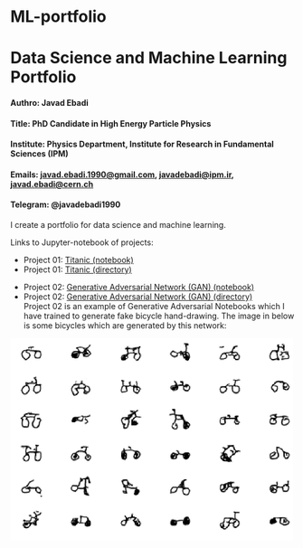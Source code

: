 # ML-portfolio
# Data Science and Machine Learning Portfolio
#### Authro:     Javad Ebadi
#### Title:      PhD Candidate in High Energy Particle Physics
#### Institute:  Physics Department, Institute for Research in Fundamental Sciences (IPM)
#### Emails:     javad.ebadi.1990@gmail.com, javadebadi@ipm.ir, javad.ebadi@cern.ch
#### Telegram:   @javadebadi1990

I create a portfolio for data science and machine learning.

Links to Jupyter-notebook of projects:
- Project 01: [Titanic (notebook)](./Project-01-Titanic/Titanic.ipynb)
- Project 01: [Titanic (directory)](./Project-01-Titanic/)

</hr>

- Project 02: [Generative Adversarial Network (GAN) (notebook)](./Generative-Adversarial-Networks-GAN/Generative_Adversarial_Networks_GAN.ipynb)
- Project 02: [Generative Adversarial Network (GAN) (directory)](./Generative-Adversarial-Networks-GAN/)   
Project 02 is an example of Generative Adversarial Notebooks which I have trained to generate fake bicycle hand-drawing. The image in below is some bicycles which are generated by this network:
<img alt="bicycles images is missing ..." src="https://github.com/javadebadi/ML-portfolio/blob/master/Project-02-Generative-Adversarial-Networks-GAN/GAN-generated-bicycles.png" width = "500">

</hr>


